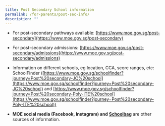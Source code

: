 ```yaml
---
title: Post Secondary School information
permalink: /for-parents/post-sec-info/
description: ""
---
```

  


*   For post-secondary pathways available: [https://www.moe.gov.sg/post-secondary](https://www.moe.gov.sg/post-secondary)
*   For post-secondary admissions: [https://www.moe.gov.sg/post-secondary/admissions](https://www.moe.gov.sg/post-secondary/admissions)
*   Information on different schools, eg location, CCA, score ranges, etc: SchoolFinder ([https://www.moe.gov.sg/schoolfinder?journey=Post%20secondary-JC%20school](https://www.moe.gov.sg/schoolfinder?journey=Post%20secondary-JC%20school) and [https://www.moe.gov.sg/schoolfinder?journey=Post%20secondary-Poly-ITE%20school](https://www.moe.gov.sg/schoolfinder?journey=Post%20secondary-Poly-ITE%20school))


*   **MOE social media (Facebook, Instagram) and** [**Schoolbag**](https://www.schoolbag.edu.sg/) are other sources of information.